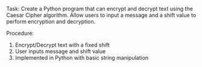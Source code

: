 Task:
Create a Python program that can encrypt and decrypt text using the Caesar Cipher algorithm. Allow users to input a message and a shift value to perform encryption and decryption.

Procedure:
1. Encrypt/Decrypt text with a fixed shift
2. User inputs message and shift value
3. Implemented in Python with basic string manipulation
